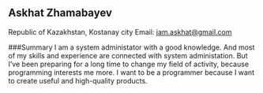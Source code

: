 ## Askhat Zhamabayev
Republic of Kazakhstan, Kostanay city
Email: jam.askhat@gmail.com

###Summary
I am a system administator with a good knowledge. And most of my skills and experience are connected with system administation. But I’ve been preparing for a long time to change my field of activity, because programming interests me more. I want to be a programmer because I want to create useful and high-quality products.




